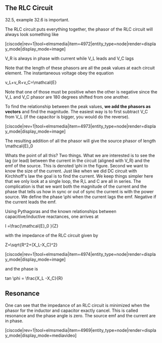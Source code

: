 ## The RLC Circuit

<stop-note title="Read Knight 4ed" icon="stopnoteicons:book-icon">
<span slot="message">32.5, example 32.6 is important.</span>
</stop-note>

The RLC circuit puts everything together, the phasor of the RLC circuit will always look something like

[ciscode|rev=1|tool=elmsmedia|item=4972|entity_type=node|render=display_mode|display_mode=image]

<lrn-math> V_R is always in phase with current while V_L leads and V_C lags </lrn-math>

Note that the length of these phasors are all the peak values at each circuit element. The instantaneous voltage obey the equation

<lrn-math> v_L+v_R+v_C=\mathcal{E} <lrn-math>

<lrndesign-sidenote label="Instructor Note" icon="bookmark" bg-color="#c2e5f2">
Note that one of those must be positive when the other is negative since the V_L and V_C phasor are 180 degrees shifted from one another.  
</lrndesign-sidenote>

To find the relationship between the peak values, **we add the phasors as vectors** and find the magnitude. The easiest way is to first subtract V_C from V_L (if the capacitor is bigger, you would do the reverse). 

[ciscode|rev=1|tool=elmsmedia|item=4973|entity_type=node|render=display_mode|display_mode=image]

The resulting addition of all the phasor will give the source phasor of length <lrn-math>\mathcal{E}_0 </lrn-math>

<lrndesign-sidenote label="Instructor Note" icon="bookmark" bg-color="#c2e5f2">
Whats the point of all this? Two things. What we are interested is to see the lag (or lead) between the current in the circuit (aligned with V_R) and the emf of the source. This is denoted <lrn-math>\phi </lrn-math> in the figure. Second we want to know the size of the current. 
</lrndesign-sidenote>

<lrndesign-sidenote label="Instructor Note" icon="bookmark" bg-color="#c2e5f2">
Just like when we did DC circuit with Kirchhoff's law the goal is to find the current. We keep things simpler here that we only look at a single loop, the R,L and C are all in series. The complication is that we want both the magnitude of the current and the phase that tells us how in sync or out of sync the current is with the power source. 
</lrndesign-sidenote>

<lrndesign-sidenote label="Definition" icon="bookmark" bg-color="#c2c2a3">
We define the phase <lrn-math>\phi </lrn-math> when the current lags the emf. Negative if the current leads the emf. 
</lrndesign-sidenote>


Using Pythagoras and the known relationships between capacitive/inductive reactances, one arrives at

 <lrn-math> I =\frac{\mathcal{E}_0 }{Z} </lrn-math>
 
 with the impedance of the RLC circuit given by
 
 <lrn-math>Z=\sqrt{R^2+(X_L-X_C)^2} </lrn-math>
 
 [ciscode|rev=1|tool=elmsmedia|item=4974|entity_type=node|render=display_mode|display_mode=image]
 
 and the phase is
 
 <lrn-math>tan \phi = \frac{X_L -X_C}{R} </lrn-math>
 
 
## Resonance

One can see that the impedance of an RLC circuit is minimized when the phasor for the inductor and capacitor exactly cancel. This is called resonance and the phase angle is zero. The source emf and the current are in phase. 

[ciscode|rev=1|tool=elmsmedia|item=4969|entity_type=node|render=display_mode|display_mode=mediavideo]

